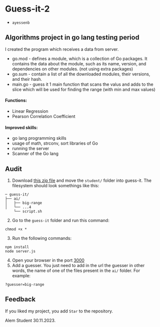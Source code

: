 
# Guess-it-2
* `ayessenb` 


## Algorithms project in go lang testing period

I created the program which receives a data from server. 

* go.mod - defines a module, which is a collection of Go packages. It contains the data about the module, such as its name, version, and dependencies on other modules. (not using extra packages)
* go.sum - contain a list of all the downloaded modules, their versions, and their hash.
* main.go - guess it 1 main function that scans the valus and adds to the slice which will be used for finding the range (with min and max values)
#### Functions:


* Linear Regression
* Pearson Correlation Coefficient


#### Improved skills:
* go lang programming skills 
* usage of math, strconv, sort libraries of Go
* running the server
* Scanner of the Go lang

## Audit 
1. Download [this zip file](https://assets.01-edu.org/guess-it/guess-it.zip) and move the `student/` folder into guess-it. The filesystem should look somethings like this:

```console
─ guess-it/
├── ai/
│   ├── big-range
│   └── ...4
    └── script.sh

```
2. Go to the `guess-it` folder and run this command:
```
chmod +x *
```
3. Run the following commands:
```
npm install
node server.js
```
4. Open your browser in the port [3000](http://localhost:3000/)
5. Add a guesser. You just need to add in the url the guesser in other words, the name of one of the files present in the `ai/` folder.
For example:

```
?guesser=big-range
```


## Feedback

If you liked my project, you add `Star` to the repository.

Alem Student
30.11.2023.